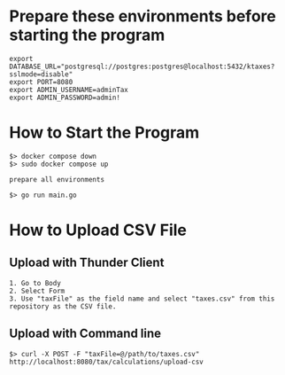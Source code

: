 # Prepare these environments before starting the program
```
export DATABASE_URL="postgresql://postgres:postgres@localhost:5432/ktaxes?sslmode=disable"
export PORT=8080
export ADMIN_USERNAME=adminTax
export ADMIN_PASSWORD=admin!
```

# How to Start the Program
```
$> docker compose down
$> sudo docker compose up
```
```
prepare all environments
```
```
$> go run main.go
```

# How to Upload CSV File
## Upload with Thunder Client
```
1. Go to Body
2. Select Form
3. Use "taxFile" as the field name and select "taxes.csv" from this repository as the CSV file.
```
## Upload with Command line
```
$> curl -X POST -F "taxFile=@/path/to/taxes.csv" http://localhost:8080/tax/calculations/upload-csv
```
